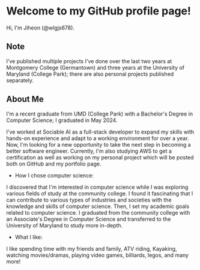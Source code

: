 # Welcome to my GitHub profile page!

Hi, I'm Jiheon (@wlgjs678).

## Note
I've published multiple projects I've done over the last two years at Montgomery College (Germantown) and three years at the University of Maryland (College Park); there are also personal projects published separately.

## About Me
I'm a recent graduate from UMD (College Park) with a Bachelor's Degree in Computer Science; I graduated in May 2024.

I've worked at Sociable AI as a full-stack developer to expand my skills  with hands-on experience and adapt to a working environment for over a year.
Now, I'm looking for a new opportunity to take the next step in becoming a better software engineer. Currently, I'm also studying AWS to get a certification as well as working on my personal project which will be posted both on GitHub and my portfolio page.

- How I chose computer science:

I discovered that I'm interested in computer science while I was exploring various fields of study at the community college. I found it fascinating that I can contribute to various types of industries and societies with the knowledge and skills of computer science. Then, I set my academic goals related to computer science. I graduated from the community college with an Associate's Degree in Computer Science and transferred to the University of Maryland to study more in-depth.

- What I like:

I like spending time with my friends and family, ATV riding, Kayaking, watching movies/dramas, playing video games, billiards, legos, and many more!

<!---
wlgjs678/wlgjs678 is a ✨ special ✨ repository because its `README.md` (this file) appears on your GitHub profile.
You can click the Preview link to take a look at your changes.
--->
